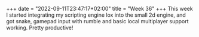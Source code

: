 +++
date = "2022-09-11T23:47:17+02:00"
title = "Week 36"
+++
This week I started integrating my scripting engine lox into the small 2d engine, and got snake, gamepad input with rumble and basic local multiplayer support working. Pretty productive!
